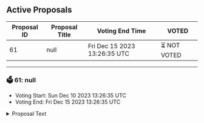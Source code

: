 ## Active Proposals

| Proposal ID | Proposal Title | Voting End Time | VOTED |
|-------------|----------------|-----------------|-------|
| 61 | null | Fri Dec 15 2023 13:26:35 UTC | ⏳ NOT VOTED |

---

### 🗳 61: null
- Voting Start: Sun Dec 10 2023 13:26:35 UTC
- Voting End: Fri Dec 15 2023 13:26:35 UTC

<details>
<summary>Proposal Text</summary>
 
null
</details>
